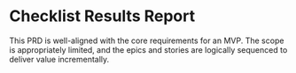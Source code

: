 # Checklist Results Report
This PRD is well-aligned with the core requirements for an MVP. The scope is appropriately limited, and the epics and stories are logically sequenced to deliver value incrementally.
